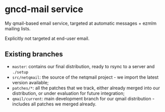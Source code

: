 # gncd-mail service #

My qmail-based email service, targeted at automatic messages + ezmlm
mailing lists.

Explicitly not targeted at end-user email.


## Existing branches ##

 * `master`: contains our final distribution, ready to rsync to a server
   and `./setup`
 * `src/netqmail`: the source of the netqmail project - we import the
   latest version available;
 * `patches/*`: all the patches that we track, either already merged
   into our distribution, or under evaluation for future integration;
 * `qmail/current`: main development branch for our qmail distribution -
   includes all patches we merged already.
